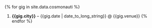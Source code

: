 {% for gig in site.data.cosmonauti %}
1. **{{gig.city}}** – {{gig.date | date_to_long_string}} @ {{gig.venue}}
{% endfor %}
